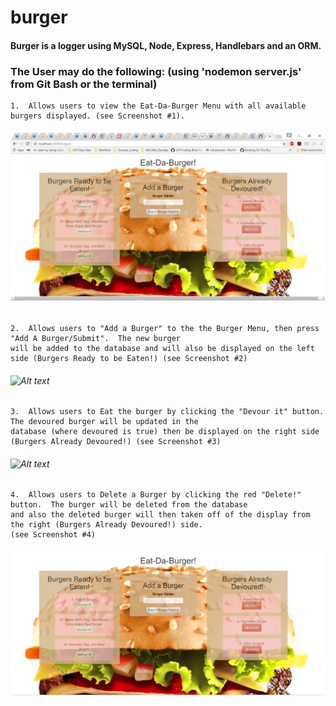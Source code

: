 # burger

####  Burger is a logger using MySQL, Node, Express, Handlebars and an ORM.  

### The User may do the following: (using 'nodemon server.js' from Git Bash or the terminal) 

    1.  Allows users to view the Eat-Da-Burger Menu with all available burgers displayed. (see Screenshot #1).
    
######       ![Alt text](public/assets/img/eatDaBurger.png?raw=true "Screenshot #1") 
    
    2.  Allows users to "Add a Burger" to the the Burger Menu, then press "Add A Burger/Submit".  The new burger 
    will be added to the database and will also be displayed on the left side (Burgers Ready to be Eaten!) (see Screenshot #2)
    
######    ![Alt text](img/addABurger.png?raw=true "Screenshot #2")

    3.  Allows users to Eat the burger by clicking the "Devour it" button.  The devoured burger will be updated in the 
    database (where devoured is true) then be displayed on the right side (Burgers Already Devoured!) (see Screenshot #3)
    
######   ![Alt text](assets/img/devourABurger.png?raw=true "Screenshot #3")

    4.  Allows users to Delete a Burger by clicking the red "Delete!" button.  The burger will be deleted from the database
    and also the deleted burger will then taken off of the display from the right (Burgers Already Devoured!) side.
    (see Screenshot #4)
        
######   ![Alt text](public/assets/img/deletedBurger.png?raw=true "Screenshot #4")
